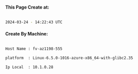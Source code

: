 
   
#### This Page Create at:

```bash

2024-03-24 - 14:22:43 UTC

```

#### Create By Machine:

```bash

Host Name : fv-az1198-555

platform  : Linux-6.5.0-1016-azure-x86_64-with-glibc2.35

Ip Local  : 10.1.0.28

```

